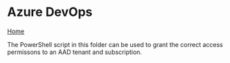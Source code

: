 # Azure DevOps

[Home](../readme.md)

The PowerShell script in this folder can be used to grant the correct access permissons to an AAD tenant and subscription.
